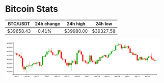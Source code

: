 # Bitcoin Stats

BTC/USDT|24h change|24h high|24h low|
|---|---|---|---|
|$39658.43|-0.41%|$39980.00|$39327.58|

<img src="./chart.svg">
